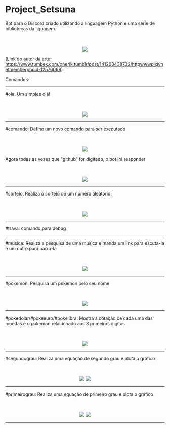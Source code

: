 # Project_Setsuna
Bot para o Discord criado utilizando a linguagem Python e uma série de bibliotecas da liguagem.
<br>
<br>
<br>
<p align="center">
<img src = "https://user-images.githubusercontent.com/70926962/133817772-a3ad5b81-c3a6-46a5-9a94-9334da6abf02.jpg">
</p>

(Link do autor da arte: https://www.tumbex.com/onerik.tumblr/post/141263438732/httpwwwpixivnetmemberphpid-12576068)

Comandos:

---------------------------------------------------------------------------------------------------------------------------------

#ola: Um simples olá!
<br>
<br>
<br>
<p align="center">
<img src = "https://user-images.githubusercontent.com/70926962/133817798-542e1e02-941d-4615-b542-19705450538b.png">
</p>

---------------------------------------------------------------------------------------------------------------------------------

#comando: Define um novo comando para ser executado
<br>
<br>
<br>
<p align="center">
<img src = "https://user-images.githubusercontent.com/70926962/133818732-3c52ae0a-7976-4fd5-9aca-bbf30f5653a9.png">
</p>

Agora todas as vezes que "github" for digitado, o bot irá responder
<br>
<br>
<br>
<p align="center">
<img src = "https://user-images.githubusercontent.com/70926962/133818862-b79bc3c7-a875-4e27-aa12-5258de6868cb.png">
</p>

---------------------------------------------------------------------------------------------------------------------------------

#sorteio: Realiza o sorteio de um número aleatório:
<br>
<br>
<br>
<p align="center">
<img src = "https://user-images.githubusercontent.com/70926962/133819204-8ecad26a-ade7-44f7-8332-25b1acdadf99.png">
</p>

---------------------------------------------------------------------------------------------------------------------------------

#trava: comando para debug

---------------------------------------------------------------------------------------------------------------------------------

#musica: Realiza a pesquisa de uma música e manda um link para escuta-la e um outro para baixa-la
<br>
<br>
<br>
<p align="center">
  <img src = "https://user-images.githubusercontent.com/70926962/133819796-152212a0-d85f-4a57-a0b4-96f52272e8ab.png">
</p>

---------------------------------------------------------------------------------------------------------------------------------

#pokemon: Pesquisa um pokemon pelo seu nome
<br>
<br>
<br>
<p align="center">
<img src = "https://user-images.githubusercontent.com/70926962/133820070-84f39ae6-ba66-4275-a5dc-d160e3f5cdcd.png">
</p>

---------------------------------------------------------------------------------------------------------------------------------

#pokedolar/#pokeeuro/#pokelibra: Mostra a cotação de cada uma das moedas e o pokemon relacionado aos 3 primeiros digitos
<br>
<br>
<br>
<p align="center">
<img src = "https://user-images.githubusercontent.com/70926962/133820474-586bc249-c5fc-4f50-afac-e0066d2f6da8.png">
</p>

---------------------------------------------------------------------------------------------------------------------------------

#segundograu: Realiza uma equação de segundo grau e plota o gráfico
<br>
<br>
<br>
<p align="center">
<img src = "https://user-images.githubusercontent.com/70926962/133821144-d32df908-f2a4-4a8e-b9cc-18b86010b87c.png">
<img src = "https://user-images.githubusercontent.com/70926962/133821311-9ac455a5-d0cf-4ba9-815b-b45f187a5f28.png">
</p>

---------------------------------------------------------------------------------------------------------------------------------

#primeirograu: Realiza uma equação de primeiro grau e plota o gráfico
<br>
<br>
<br>
<p align="center">
<img src = "https://user-images.githubusercontent.com/70926962/133821492-6ec81cb8-e123-4c6b-a7ef-a30618e67dbf.png">
<img src = "https://user-images.githubusercontent.com/70926962/133821513-75b97796-f837-448c-b22c-e3c130c22d91.png">
</p>

---------------------------------------------------------------------------------------------------------------------------------

